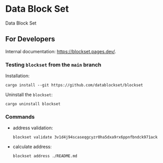 # Data Block Set

Data Block Set

## For Developers

Internal documentation: https://blockset.pages.dev/.

### Testing `blockset` from the `main` branch

Installation:

```console
cargo install --git https://github.com/datablockset/blockset
```

Uninstall the `blockset`:

```console
cargo uninstall blockset
```

### Commands

- address validation:
  ```console
  blockset validate 3v1d4j94scaseqgcyzr0ha5dxa9rx6ppnfbndck971ack
  ```
- calculate address:
  ```console
  blockset address ./README.md
  ```
